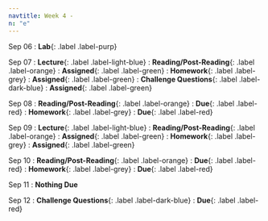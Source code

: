 ```yaml
---
navtitle: Week 4 -
n: "e"
---
```


Sep 06
: **Lab**{: .label .label-purp}

Sep 07
: **Lecture**{: .label .label-light-blue}
: **Reading/Post-Reading**{: .label .label-orange}
    : **Assigned**{: .label .label-green}
: **Homework**{: .label .label-grey}
    : **Assigned**{: .label .label-green}
: **Challenge Questions**{: .label .label-dark-blue}
    : **Assigned**{: .label .label-green}


Sep 08
: **Reading/Post-Reading**{: .label .label-orange}
    : **Due**{: .label .label-red}
: **Homework**{: .label .label-grey}
    : **Due**{: .label .label-red}


Sep 09
: **Lecture**{: .label .label-light-blue}
: **Reading/Post-Reading**{: .label .label-orange}
    : **Assigned**{: .label .label-green}
: **Homework**{: .label .label-grey}
    : **Assigned**{: .label .label-green}

Sep 10
: **Reading/Post-Reading**{: .label .label-orange}
    : **Due**{: .label .label-red}
: **Homework**{: .label .label-grey}
    : **Due**{: .label .label-red}

Sep 11
: **Nothing Due**

Sep 12
: **Challenge Questions**{: .label .label-dark-blue}
    : **Due**{: .label .label-red}


